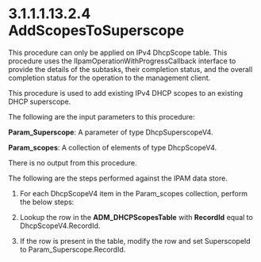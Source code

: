 <html dir="LTR" xmlns:mshelp="http://msdn.microsoft.com/mshelp" xmlns:ddue="http://ddue.schemas.microsoft.com/authoring/2003/5" xmlns:xlink="http://www.w3.org/1999/xlink" xmlns:tool="http://www.microsoft.com/tooltip">
 <body>
 <div id="header">
 <h1 class="heading">3.1.1.1.13.2.4 AddScopesToSuperscope</h1>
 </div>
 <div id="mainSection">
 <div id="mainBody">
 <div id="allHistory" class="saveHistory"></div>
 <div id="sectionSection0" class="section" name="collapseableSection">
 

<p>This procedure can only be applied on IPv4 DhcpScope table.
This procedure uses the IIpamOperationWithProgressCallback interface to provide
the details of the subtasks, their completion status, and the overall
completion status for the operation to the management client.</p>

<p>This procedure is used to add existing IPv4 DHCP scopes to
an existing DHCP superscope.</p>

<p>The following are the input parameters to this procedure:</p>

<p><b>Param_Superscope</b>: A parameter of type
DhcpSuperscopeV4.</p>

<p><b>Param_scopes</b>: A collection of elements of type
DhcpScopeV4.</p>

<p>There is no output from this procedure.</p>

<p>The following are the steps performed against the IPAM data
store. </p>

<ol><li><p><span> </span>For each
DhcpScopeV4 item in the Param_scopes collection, perform the below steps:</p>

</li><li><p><span> </span>Lookup the row
in the <b>ADM_DHCPScopesTable</b> with <b>RecordId</b> equal to
DhcpScopeV4.RecordId. </p>

</li><li><p><span> </span>If the row is
present in the table, modify the row and set SuperscopeId to
Param_Superscope.RecordId.</p>

</li></ol>
 </div>
 </div>
 </div>
 </body>
</html>